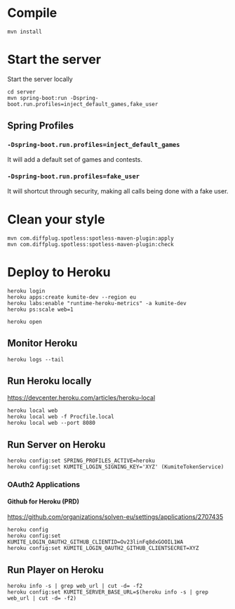 # Compile

    mvn install

# Start the server

Start the server locally

    cd server
    mvn spring-boot:run -Dspring-boot.run.profiles=inject_default_games,fake_user

## Spring Profiles

### `-Dspring-boot.run.profiles=inject_default_games`

It will add a default set of games and contests.

### `-Dspring-boot.run.profiles=fake_user`

It will shortcut through security, making all calls being done with a fake user.

# Clean your style

    mvn com.diffplug.spotless:spotless-maven-plugin:apply
    mvn com.diffplug.spotless:spotless-maven-plugin:check

# Deploy to Heroku

    heroku login
    heroku apps:create kumite-dev --region eu
    heroku labs:enable "runtime-heroku-metrics" -a kumite-dev
    heroku ps:scale web=1
    
    heroku open
    
## Monitor Heroku

    heroku logs --tail

## Run Heroku locally

https://devcenter.heroku.com/articles/heroku-local

    heroku local web
    heroku local web -f Procfile.local
    heroku local web --port 8080

## Run Server on Heroku

    heroku config:set SPRING_PROFILES_ACTIVE=heroku
    heroku config:set KUMITE_LOGIN_SIGNING_KEY='XYZ' (KumiteTokenService)

### OAuth2 Applications

#### Github for Heroku (PRD)

https://github.com/organizations/solven-eu/settings/applications/2707435

    heroku config
    heroku config:set KUMITE_LOGIN_OAUTH2_GITHUB_CLIENTID=Ov23linFq8dxGOOIL1WA
    heroku config:set KUMITE_LOGIN_OAUTH2_GITHUB_CLIENTSECRET=XYZ

## Run Player on Heroku

    heroku info -s | grep web_url | cut -d= -f2
    heroku config:set KUMITE_SERVER_BASE_URL=$(heroku info -s | grep web_url | cut -d= -f2)
